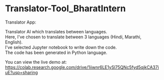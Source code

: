 # Translator-Tool_BharatIntern
Translator App:

Translator AI which translates between languages.   
Here, I've chosen to translate between 3 languages (Hindi, Marathi, English).  
I've selected Jupyter notebook to write down the code.                        
The code has been generated in Python language. 

You can view the live demo at: https://colab.research.google.com/drive/1iiwnr6LE1ySl75QNc5fyd5qjkCA37iuE?usp=sharing

